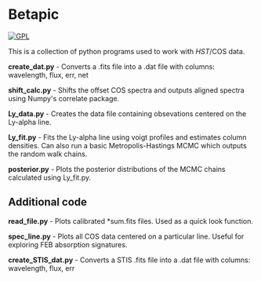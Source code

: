 # Betapic

[![GPL](https://img.shields.io/badge/license-GNU%20GPLv3-brightgreen.svg)](http://choosealicense.com/licenses/gpl-3.0/)

This is a collection of python programs used to work with _HST_/COS data.

**create_dat.py** - Converts a .fits file into a .dat file with columns: wavelength, flux, err, net

**shift_calc.py** - Shifts the offset COS spectra and outputs aligned spectra using Numpy's correlate package.

**Ly_data.py** - Creates the data file containing obsevations centered on the Ly-alpha line.

**Ly_fit.py** - Fits the Ly-alpha line using voigt profiles and estimates column densities. Can also run a basic Metropolis-Hastings MCMC which outputs the random walk chains.

**posterior.py** - Plots the posterior distributions of the MCMC chains calculated using Ly_fit.py.


Additional code
-----------

**read_file.py** - Plots calibrated *sum.fits files. Used as a quick look function.

**spec_line.py** - Plots all COS data centered on a particular line. Useful for exploring FEB absorption signatures.

**create_STIS_dat.py** - Converts a STIS .fits file into a .dat file with columns: wavelength, flux, err
